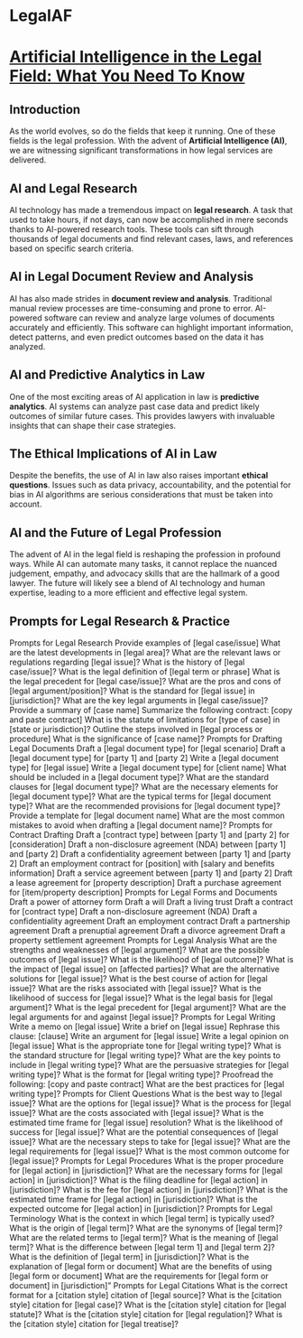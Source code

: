 # LegalAF
# [**Artificial Intelligence in the Legal Field: What You Need To Know**](https://contgpt.com)

## **Introduction**

As the world evolves, so do the fields that keep it running. One of these fields is the legal profession. With the advent of **Artificial Intelligence (AI)**, we are witnessing significant transformations in how legal services are delivered. 

## **AI and Legal Research**

AI technology has made a tremendous impact on **legal research**. A task that used to take hours, if not days, can now be accomplished in mere seconds thanks to AI-powered research tools. These tools can sift through thousands of legal documents and find relevant cases, laws, and references based on specific search criteria. 

## **AI in Legal Document Review and Analysis**

AI has also made strides in **document review and analysis**. Traditional manual review processes are time-consuming and prone to error. AI-powered software can review and analyze large volumes of documents accurately and efficiently. This software can highlight important information, detect patterns, and even predict outcomes based on the data it has analyzed. 

## **AI and Predictive Analytics in Law**

One of the most exciting areas of AI application in law is **predictive analytics**. AI systems can analyze past case data and predict likely outcomes of similar future cases. This provides lawyers with invaluable insights that can shape their case strategies. 

## **The Ethical Implications of AI in Law**

Despite the benefits, the use of AI in law also raises important **ethical questions**. Issues such as data privacy, accountability, and the potential for bias in AI algorithms are serious considerations that must be taken into account. 

## **AI and the Future of Legal Profession**

The advent of AI in the legal field is reshaping the profession in profound ways. While AI can automate many tasks, it cannot replace the nuanced judgement, empathy, and advocacy skills that are the hallmark of a good lawyer. The future will likely see a blend of AI technology and human expertise, leading to a more efficient and effective legal system.


## Prompts for Legal Research & Practice

Prompts for Legal Research
Provide examples of [legal case/issue]
What are the latest developments in [legal area]?
What are the relevant laws or regulations regarding [legal issue]?
What is the history of [legal case/issue]?
What is the legal definition of [legal term or phrase]
What is the legal precedent for [legal case/issue]?
What are the pros and cons of [legal argument/position]?
What is the standard for [legal issue] in [jurisdiction]?
What are the key legal arguments in [legal case/issue]?
Provide a summary of [case name]
Summarize the following contract: [copy and paste contract]
What is the statute of limitations for [type of case] in [state or jurisdiction]?
Outline the steps involved in [legal process or procedure]
What is the significance of [case name]?
Prompts for Drafting Legal Documents
Draft a [legal document type] for [legal scenario]
Draft a [legal document type] for [party 1] and [party 2]
Write a [legal document type] for [legal issue]
Write a [legal document type] for [client name]
What should be included in a [legal document type]?
What are the standard clauses for [legal document type]?
What are the necessary elements for [legal document type]?
What are the typical terms for [legal document type]?
What are the recommended provisions for [legal document type]?
Provide a template for [legal document name]
What are the most common mistakes to avoid when drafting a [legal document name]?
Prompts for Contract Drafting
Draft a [contract type] between [party 1] and [party 2] for [consideration]
Draft a non-disclosure agreement (NDA) between [party 1] and [party 2]
Draft a confidentiality agreement between [party 1] and [party 2]
Draft an employment contract for [position] with [salary and benefits information]
Draft a service agreement between [party 1] and [party 2]
Draft a lease agreement for [property description]
Draft a purchase agreement for [item/property description]
Prompts for Legal Forms and Documents
Draft a power of attorney form
Draft a will
Draft a living trust
Draft a contract for [contract type]
Draft a non-disclosure agreement (NDA)
Draft a confidentiality agreement
Draft an employment contract
Draft a partnership agreement
Draft a prenuptial agreement
Draft a divorce agreement
Draft a property settlement agreement
Prompts for Legal Analysis
What are the strengths and weaknesses of [legal argument]?
What are the possible outcomes of [legal issue]?
What is the likelihood of [legal outcome]?
What is the impact of [legal issue] on [affected parties]?
What are the alternative solutions for [legal issue]?
What is the best course of action for [legal issue]?
What are the risks associated with [legal issue]?
What is the likelihood of success for [legal issue]?
What is the legal basis for [legal argument]?
What is the legal precedent for [legal argument]?
What are the legal arguments for and against [legal issue]?
Prompts for Legal Writing
Write a memo on [legal issue]
Write a brief on [legal issue]
Rephrase this clause: [clause]
Write an argument for [legal issue]
Write a legal opinion on [legal issue]
What is the appropriate tone for [legal writing type]?
What is the standard structure for [legal writing type]?
What are the key points to include in [legal writing type]?
What are the persuasive strategies for [legal writing type]?
What is the format for [legal writing type]?
Proofread the following: [copy and paste contract]
What are the best practices for [legal writing type]?
Prompts for Client Questions
What is the best way to [legal issue]?
What are the options for [legal issue]?
What is the process for [legal issue]?
What are the costs associated with [legal issue]?
What is the estimated time frame for [legal issue] resolution?
What is the likelihood of success for [legal issue]?
What are the potential consequences of [legal issue]?
What are the necessary steps to take for [legal issue]?
What are the legal requirements for [legal issue]?
What is the most common outcome for [legal issue]?
Prompts for Legal Procedures
What is the proper procedure for [legal action] in [jurisdiction]?
What are the necessary forms for [legal action] in [jurisdiction]?
What is the filing deadline for [legal action] in [jurisdiction]?
What is the fee for [legal action] in [jurisdiction]?
What is the estimated time frame for [legal action] in [jurisdiction]?
What is the expected outcome for [legal action] in [jurisdiction]?
Prompts for Legal Terminology
What is the context in which [legal term] is typically used?
What is the origin of [legal term]?
What are the synonyms of [legal term]?
What are the related terms to [legal term]?
What is the meaning of [legal term]?
What is the difference between [legal term 1] and [legal term 2]?
What is the definition of [legal term] in [jurisdiction]?
What is the explanation of [legal form or document]
What are the benefits of using [legal form or document]
What are the requirements for [legal form or document] in [jurisdiction]”
Prompts for Legal Citations
What is the correct format for a [citation style] citation of [legal source]?
What is the [citation style] citation for [legal case]?
What is the [citation style] citation for [legal statute]?
What is the [citation style] citation for [legal regulation]?
What is the [citation style] citation for [legal treatise]?
 


